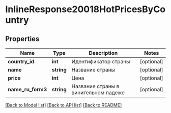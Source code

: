 # InlineResponse20018HotPricesByCountry

## Properties
Name | Type | Description | Notes
------------ | ------------- | ------------- | -------------
**country_id** | **int** | Идентификатор страны | [optional] 
**name** | **string** | Название страны | [optional] 
**price** | **int** | Цена | [optional] 
**name_ru_form3** | **string** | Название страны в винительном падеже | [optional] 

[[Back to Model list]](../../README.md#documentation-for-models) [[Back to API list]](../../README.md#documentation-for-api-endpoints) [[Back to README]](../../README.md)

